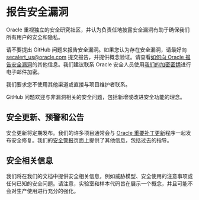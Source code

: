 # 报告安全漏洞

Oracle 重视独立的安全研究社区，并认为负责任地披露安全漏洞有助于确保我们所有用户的安全和隐私。

请不要提出 GitHub 问题来报告安全漏洞。如果您认为存在安全漏洞，请最好向 [secalert\_us@oracle.com](mailto:secalert_us@oracle.com) 提交报告，并提供概念验证。请查看[如何向 Oracle 报告安全漏洞](https://www.oracle.com/corporate/security-practices/assurance/vulnerability/reporting.html)的其他信息。我们建议联系 Oracle 安全人员使用[我们的加密密钥](https://www.oracle.com/security-alerts/encryptionkey.html)进行电子邮件加密。

我们要求您不使用其他渠道或直接与项目维护者联系。

GitHub 问题欢迎与非漏洞相关的安全问题，包括新增或改进安全功能的理念。

## 安全更新、预警和公告

安全更新将定期发布。我们的许多项目通常会与 [Oracle 重要补丁更新](https://www.oracle.com/security-alerts/encryptionkey.html)程序一起发布安全修复。我们的[安全警报](https://www.oracle.com/security-alerts/)页面上提供了其他信息，包括过去的指导。

## 安全相关信息

我们将在我们的文档中提供安全相关信息，例如威胁模型、安全使用的注意事项或任何已知的安全问题。请注意，实验室和样本代码旨在展示一个概念，并且可能不会对生产使用进行充分的强化。